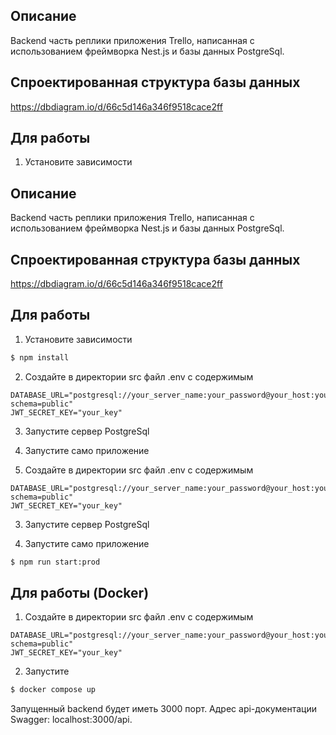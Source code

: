 ## Описание

Backend часть реплики приложения Trello, написанная с использованием фреймворка Nest.js и базы данных PostgreSql.

## Спроектированная структура базы данных

https://dbdiagram.io/d/66c5d146a346f9518cace2ff

## Для работы

1. Установите зависимости
## Описание

Backend часть реплики приложения Trello, написанная с использованием фреймворка Nest.js и базы данных PostgreSql.

## Спроектированная структура базы данных

https://dbdiagram.io/d/66c5d146a346f9518cace2ff

## Для работы

1. Установите зависимости

```bash
$ npm install
```

2. Создайте в директории src файл .env с содержимым 

```
DATABASE_URL="postgresql://your_server_name:your_password@your_host:your_port/your_database_name?schema=public"
JWT_SECRET_KEY="your_key"
```

3. Запустите сервер PostgreSql

3. Запустите само приложение
2. Создайте в директории src файл .env с содержимым 

```
DATABASE_URL="postgresql://your_server_name:your_password@your_host:your_port/your_database_name?schema=public"
JWT_SECRET_KEY="your_key"
```

3. Запустите сервер PostgreSql

3. Запустите само приложение

```bash
$ npm run start:prod
```

## Для работы (Docker)

1. Создайте в директории src файл .env с содержимым 

```
DATABASE_URL="postgresql://your_server_name:your_password@your_host:your_port/your_database_name?schema=public"
JWT_SECRET_KEY="your_key"
```

2. Запустите

```bash
$ docker compose up
```

Запущенный backend будет иметь 3000 порт. Адрес аpi-документации Swagger: localhost:3000/api.